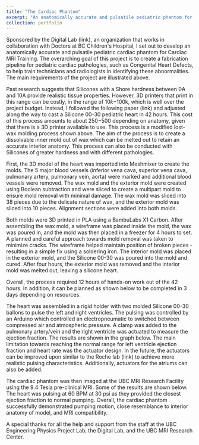 ```yaml
---
title: "The Cardiac Phantom"
excerpt: "An anatomically accurate and pulsatile pediatric phantom for Cardiac MRI Training <br/><img src='/images/500x300.png'>"
collection: portfolio
---
```



Sponsored by the Digital Lab (link), an organization that works in collaboration with Doctors at BC Children's Hospital, I set out to develop an anatomically accurate and pulsatile pediatric cardiac phantom for Cardiac MRI Training. The overarching goal of this project is to create a fabrication pipeline for pediatric cardiac pathologies, such as Congenital Heart Defects, to help train technicians and radiologists in identifying these abnormalities. The main requirements of the project are illustrated above. 



Past research suggests that Silicones with a Shore hardness between 0A and 10A provide realistic tissue properties. However, 3D printers that print in this range can be costly, in the range of $10k-$100k, which is well over the project budget. Instead, I followed the following paper (link) and adjusted along the way to cast a Silicone 00-30 pediatric heart in 42 hours. This cost of this process amounts to about $250-$500 depending on anatomy, given that there is a 3D printer available to use. This process is a modified lost-wax molding process shown above. The aim of the process is to create a dissolvable inner mold out of wax which can be melted out to retain an accurate interior anatomy. This process can also be conducted with Silicones of greater hardness and with different pathologies.


First, the 3D model of the heart was imported into Meshmixer to create the molds. The 5 major blood vessels (inferior vena cava, superior vena cava, pulmonary artery, pulmonary vein, aorta) were marked and additional blood vessels were removed. The wax mold and the exterior mold were created using Boolean subtraction and were sliced to create a multipart mold to ensure mold removal with minimal damage. The wax mold was sliced into 38 pieces due to the delicate nature of wax, and the exterior mold was sliced into 10 pieces. Alignment sections were added into both molds. 

Both molds were 3D printed in PLA using a BambuLabs X1 Carbon. After assembling the wax mold, a wireframe was placed inside the mold, the wax was poured in, and the mold was then placed in a freezer for 4 hours to set. A planned and careful approach towards mold removal was taken to minimize cracks. The wireframe helped maintain position of broken pieces - resulting in a simple fix using a soldering iron. The interior mold was placed in the exterior mold, and the Silicone 00-30 was poured into the mold and cured. After four hours, the exterior mold was removed and the interior mold was melted out, leaving a silicone heart.


Overall, the process required 12 hours of hands-on work out of the 42 hours. In addition, it can be planned as shown below to be completed in 3 days depending on resources.

The heart was assembled in a rigid holder with two molded Silicone 00-30 ballons to pulse the left and right ventricles. The pulsing was controlled by an Arduino which controlled an electropneumatic to switched between compressed air and atmospheric pressure. A clamp was added to the pulmonary artery/vein and the right ventricle was actuated to measure the ejection fraction. The results are shown in the graph below. The main limitation towards reaching the normal range for left ventricle ejection fraction and heart rate was the actuator design. In the future, the actuators can be improved upon similar to the Roche lab (link) to achieve more realistic pulsing characteristics. Additionally, actuators for the atriums can also be added.

The cardiac phantom was then imaged at the UBC MRI Research Facility using the 9.4 Tesla pre-clinical MRI. Some of the results are shown below. The heart was pulsing at 60 BPM at 30 psi as they provided the closest ejection fraction to normal pumping. Overall, the cardiac phantom successfully demonstrated pumping motion, close resemblance to interior anatomy of model, and MRI compatibility.

A special thanks for all the help and support from the staff at the UBC Engineering Physics Project Lab, the Digital Lab, and the UBC MRI Research Center.


